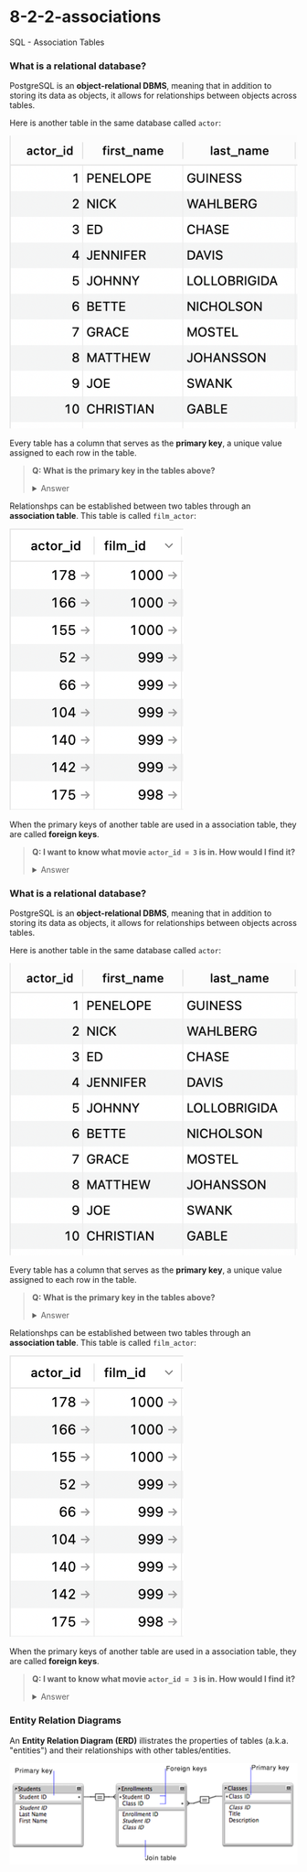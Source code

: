 # 8-2-2-associations
SQL - Association Tables

### What is a relational database?

PostgreSQL is an **object-relational DBMS**, meaning that in addition to storing its data as objects, it allows for relationships between objects across tables.

Here is another table in the same database called `actor`:

![](./img/actor-table.png)

Every table has a column that serves as the **primary key**, a unique value assigned to each row in the table. 

> **Q: What is the primary key in the tables above?**
> 
> <details><summary>Answer</summary>
> <br>
>
> `actor_id` is the primary key for the `actor` table. `film_id` is thep primary key for the `film` table.
> 
> </details>

Relationshps can be established between two tables through an **association table**. This table is called `film_actor`:

![](./img/film-actor-association-table.png)

When the primary keys of another table are used in a association table, they are called **foreign keys**.

> **Q: I want to know what movie `actor_id = 3` is in. How would I find it?**
> 
> <details><summary>Answer</summary>
> 
> 1. Look at the `film_actor` table and find the row where `actor_id = 3`. 
> 2. Take note of the `film_id`. 
> 3. Then, in the `film` table, find the row with the `film_id` you found earlier. 
> 4. Then look at the `title` column!
> 
> </details>



### What is a relational database?

PostgreSQL is an **object-relational DBMS**, meaning that in addition to storing its data as objects, it allows for relationships between objects across tables.

Here is another table in the same database called `actor`:

![](./img/actor-table.png)

Every table has a column that serves as the **primary key**, a unique value assigned to each row in the table. 

> **Q: What is the primary key in the tables above?**
> 
> <details><summary>Answer</summary>
> <br>
>
> `actor_id` is the primary key for the `actor` table. `film_id` is thep primary key for the `film` table.
> 
> </details>

Relationshps can be established between two tables through an **association table**. This table is called `film_actor`:

![](./img/film-actor-association-table.png)

When the primary keys of another table are used in a association table, they are called **foreign keys**.

> **Q: I want to know what movie `actor_id = 3` is in. How would I find it?**
> 
> <details><summary>Answer</summary>
> 
> 1. Look at the `film_actor` table and find the row where `actor_id = 3`. 
> 2. Take note of the `film_id`. 
> 3. Then, in the `film` table, find the row with the `film_id` you found earlier. 
> 4. Then look at the `title` column!
> 
> </details>


### Entity Relation Diagrams

An **Entity Relation Diagram (ERD)** illistrates the properties of tables (a.k.a. "entities") and their relationships with other tables/entities.

![](./img/primary-key-foreign-key.png)